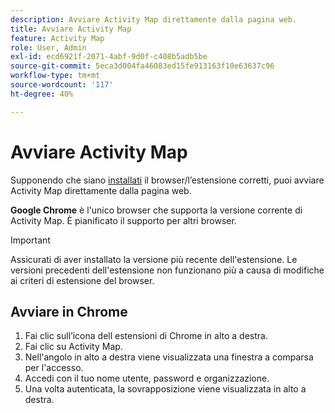 ```yaml
---
description: Avviare Activity Map direttamente dalla pagina web.
title: Avviare Activity Map
feature: Activity Map
role: User, Admin
exl-id: ecd6921f-2071-4abf-9d0f-c408b5adb5be
source-git-commit: 5eca3d004fa46083ed15fe913163f10e63637c96
workflow-type: tm+mt
source-wordcount: '117'
ht-degree: 40%

---
```


# Avviare Activity Map

Supponendo che siano [installati](../getting-started.md) il browser/l’estensione corretti, puoi avviare Activity Map direttamente dalla pagina web.

**Google Chrome** è l&#39;unico browser che supporta la versione corrente di Activity Map. È pianificato il supporto per altri browser.

>[!IMPORTANT]
>Assicurati di aver installato la versione più recente dell&#39;estensione. Le versioni precedenti dell&#39;estensione non funzionano più a causa di modifiche ai criteri di estensione del browser.

## Avviare in Chrome

1. Fai clic sull’icona dell estensioni di Chrome in alto a destra.
1. Fai clic su Activity Map.
1. Nell&#39;angolo in alto a destra viene visualizzata una finestra a comparsa per l&#39;accesso.
1. Accedi con il tuo nome utente, password e organizzazione.
1. Una volta autenticata, la sovrapposizione viene visualizzata in alto a destra.
